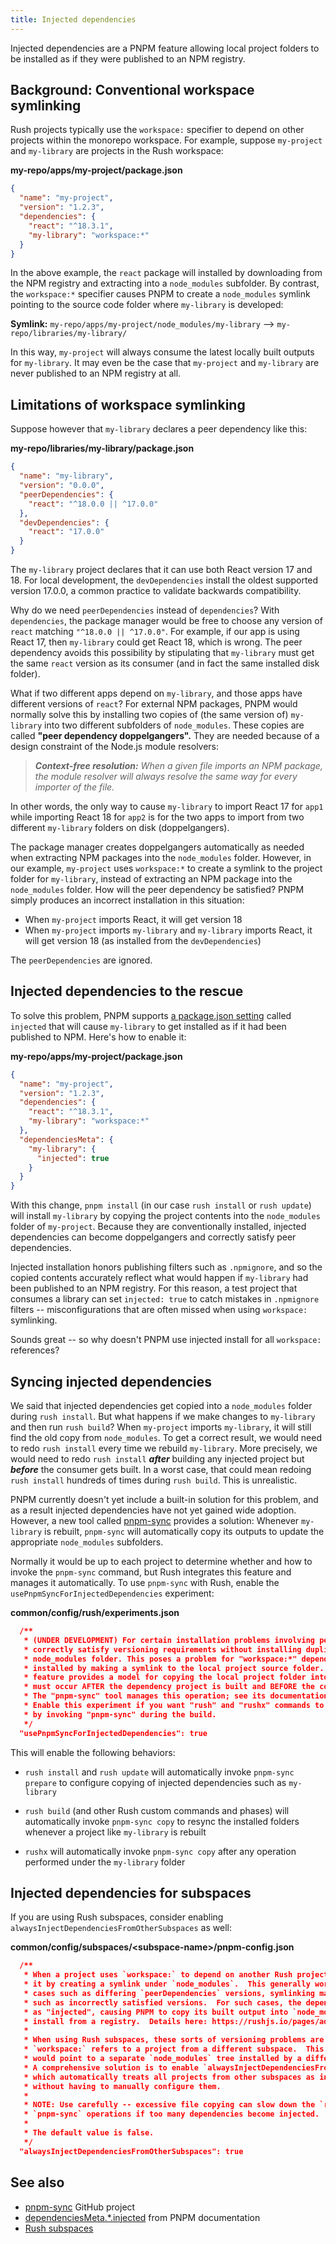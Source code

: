 ```yaml
---
title: Injected dependencies
---
```


Injected dependencies are a PNPM feature allowing local project folders to be installed as if they were published to an NPM registry.

## Background: Conventional workspace symlinking

Rush projects typically use the `workspace:` specifier to depend on other projects within the monorepo workspace. For example, suppose `my-project` and `my-library` are projects in the Rush workspace:

**my-repo/apps/my-project/package.json**

```json
{
  "name": "my-project",
  "version": "1.2.3",
  "dependencies": {
    "react": "^18.3.1",
    "my-library": "workspace:*"
  }
}
```

In the above example, the `react` package will installed by downloading from the NPM registry and extracting into a `node_modules` subfolder. By contrast, the `workspace:*` specifier causes PNPM to create a `node_modules` symlink pointing to the source code folder where `my-library` is developed:

**Symlink:** `my-repo/apps/my-project/node_modules/my-library` --> `my-repo/libraries/my-library/`

In this way, `my-project` will always consume the latest locally built outputs for `my-library`. It may even be the case that `my-project` and `my-library` are never published to an NPM registry at all.

## Limitations of workspace symlinking

Suppose however that `my-library` declares a peer dependency like this:

**my-repo/libraries/my-library/package.json**

```json
{
  "name": "my-library",
  "version": "0.0.0",
  "peerDependencies": {
    "react": "^18.0.0 || ^17.0.0"
  },
  "devDependencies": {
    "react": "17.0.0"
  }
}
```

The `my-library` project declares that it can use both React version 17 and 18. For local development, the `devDependencies` install the oldest supported version 17.0.0, a common practice to validate backwards compatibility.

Why do we need `peerDependencies` instead of `dependencies`? With `dependencies`, the package manager would be free to choose any version of `react` matching `"^18.0.0 || ^17.0.0"`. For example, if our app is using React 17, then `my-library` could get React 18, which is wrong. The peer dependency avoids this possibility by stipulating that `my-library` must get the same `react` version as its consumer (and in fact the same installed disk folder).

What if two different apps depend on `my-library`, and those apps have different versions of `react`? For external NPM packages, PNPM would normally solve this by installing two copies of (the same version of) `my-library` into two different subfolders of `node_modules`. These copies are called **"peer dependency doppelgangers".** They are needed because of a design constraint of the Node.js module resolvers:

> _**Context-free resolution:** When a given file imports an NPM package, the module resolver will always resolve the same way for every importer of the file._

In other words, the only way to cause `my-library` to import React 17 for `app1` while importing React 18 for `app2` is for the two apps to import from two different `my-library` folders on disk (doppelgangers).

The package manager creates doppelgangers automatically as needed when extracting NPM packages into the `node_modules` folder. However, in our example, `my-project` uses `workspace:*` to create a symlink to the project folder for `my-library`, instead of extracting an NPM package into the `node_modules` folder. How will the peer dependency be satisfied? PNPM simply produces an incorrect installation in this situation:

- When `my-project` imports React, it will get version 18
- When `my-project` imports `my-library` and `my-library` imports React, it will get version 18 (as installed from the `devDependencies`)

The `peerDependencies` are ignored.

## Injected dependencies to the rescue

To solve this problem, PNPM supports [a package.json setting](https://pnpm.io/package_json#dependenciesmetainjected) called `injected` that will cause `my-library` to get installed as if it had been published to NPM. Here's how to enable it:

**my-repo/apps/my-project/package.json**

```json
{
  "name": "my-project",
  "version": "1.2.3",
  "dependencies": {
    "react": "^18.3.1",
    "my-library": "workspace:*"
  },
  "dependenciesMeta": {
    "my-library": {
      "injected": true
    }
  }
}
```

With this change, `pnpm install` (in our case `rush install` or `rush update`) will install `my-library` by copying the project contents into the `node_modules` folder of `my-project`. Because they are conventionally installed, injected dependencies can become doppelgangers and correctly satisfy peer dependencies.

Injected installation honors publishing filters such as `.npmignore`, and so the copied contents accurately reflect what would happen if `my-library` had been published to an NPM registry. For this reason, a test project that consumes a library can set `injected: true` to catch mistakes in `.npmignore` filters -- misconfigurations that are often missed when using `workspace:` symlinking.

Sounds great -- so why doesn't PNPM use injected install for all `workspace:` references?

## Syncing injected dependencies

We said that injected dependencies get copied into a `node_modules` folder during `rush install`. But what happens if we make changes to `my-library` and then run `rush build`? When `my-project` imports `my-library`, it will still find the old copy from `node_modules`. To get a correct result, we would need to redo `rush install` every time we rebuild `my-library`. More precisely, we would need to redo `rush install` _**after**_ building any injected project but _**before**_ the consumer gets built. In a worst case, that could mean redoing `rush install` hundreds of times during `rush build`. This is unrealistic.

PNPM currently doesn't yet include a built-in solution for this problem, and as a result injected dependencies have not yet gained wide adoption. However, a new tool called [pnpm-sync](https://github.com/tiktok/pnpm-sync) provides a solution: Whenever `my-library` is rebuilt, `pnpm-sync` will automatically copy its outputs to update the appropriate `node_modules` subfolders.

Normally it would be up to each project to determine whether and how to invoke the `pnpm-sync` command, but Rush integrates this feature and manages it automatically. To use `pnpm-sync` with Rush, enable the `usePnpmSyncForInjectedDependencies` experiment:

**common/config/rush/experiments.json**

```json
  /**
   * (UNDER DEVELOPMENT) For certain installation problems involving peer dependencies, PNPM cannot
   * correctly satisfy versioning requirements without installing duplicate copies of a package inside the
   * node_modules folder. This poses a problem for "workspace:*" dependencies, as they are normally
   * installed by making a symlink to the local project source folder. PNPM's "injected dependencies"
   * feature provides a model for copying the local project folder into node_modules, however copying
   * must occur AFTER the dependency project is built and BEFORE the consuming project starts to build.
   * The "pnpm-sync" tool manages this operation; see its documentation for details.
   * Enable this experiment if you want "rush" and "rushx" commands to resync injected dependencies
   * by invoking "pnpm-sync" during the build.
   */
  "usePnpmSyncForInjectedDependencies": true
```

This will enable the following behaviors:

- `rush install` and `rush update` will automatically invoke `pnpm-sync prepare` to configure copying of injected dependencies such as `my-library`

- `rush build` (and other Rush custom commands and phases) will automatically invoke `pnpm-sync copy` to resync the installed folders whenever a project like `my-library` is rebuilt

- `rushx` will automatically invoke `pnpm-sync copy` after any operation performed under the `my-library` folder

## Injected dependencies for subspaces

If you are using Rush subspaces, consider enabling `alwaysInjectDependenciesFromOtherSubspaces` as well:

**common/config/subspaces/&lt;subspace-name&gt;/pnpm-config.json**

```json
  /**
   * When a project uses `workspace:` to depend on another Rush project, PNPM normally installs
   * it by creating a symlink under `node_modules`.  This generally works well, but in certain
   * cases such as differing `peerDependencies` versions, symlinking may cause trouble
   * such as incorrectly satisfied versions.  For such cases, the dependency can be declared
   * as "injected", causing PNPM to copy its built output into `node_modules` like a real
   * install from a registry.  Details here: https://rushjs.io/pages/advanced/injected_deps/
   *
   * When using Rush subspaces, these sorts of versioning problems are much more likely if
   * `workspace:` refers to a project from a different subspace.  This is because the symlink
   * would point to a separate `node_modules` tree installed by a different PNPM lockfile.
   * A comprehensive solution is to enable `alwaysInjectDependenciesFromOtherSubspaces`,
   * which automatically treats all projects from other subspaces as injected dependencies
   * without having to manually configure them.
   *
   * NOTE: Use carefully -- excessive file copying can slow down the `rush install` and
   * `pnpm-sync` operations if too many dependencies become injected.
   *
   * The default value is false.
   */
  "alwaysInjectDependenciesFromOtherSubspaces": true
```

## See also

- [pnpm-sync](https://github.com/tiktok/pnpm-sync) GitHub project
- [dependenciesMeta.\*.injected](https://pnpm.io/package_json#dependenciesmetainjected) from PNPM documentation
- [Rush subspaces](../advanced/subspaces.md)
